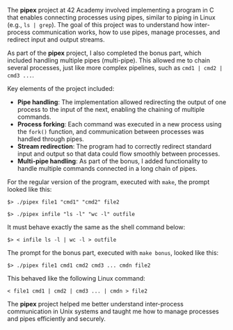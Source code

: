 <p>The <strong>pipex</strong> project at 42 Academy involved implementing a program in C that enables connecting processes using pipes, similar to piping in Linux (e.g., <code>ls | grep</code>). The goal of this project was to understand how inter-process communication works, how to use pipes, manage processes, and redirect input and output streams.</p>

<p>As part of the <strong>pipex</strong> project, I also completed the bonus part, which included handling multiple pipes (multi-pipe). This allowed me to chain several processes, just like more complex pipelines, such as <code>cmd1 | cmd2 | cmd3 ...</code>.</p>

<p>Key elements of the project included:</p>

<ul>
    <li><strong>Pipe handling</strong>: The implementation allowed redirecting the output of one process to the input of the next, enabling the chaining of multiple commands.</li>
    <li><strong>Process forking</strong>: Each command was executed in a new process using the <code>fork()</code> function, and communication between processes was handled through pipes.</li>
    <li><strong>Stream redirection</strong>: The program had to correctly redirect standard input and output so that data could flow smoothly between processes.</li>
    <li><strong>Multi-pipe handling</strong>: As part of the bonus, I added functionality to handle multiple commands connected in a long chain of pipes.</li>
</ul>

<p>For the regular version of the program, executed with <code>make</code>, the prompt looked like this:</p>

<pre><code>$> ./pipex file1 "cmd1" "cmd2" file2</code></pre>

<pre><code>$> ./pipex infile "ls -l" "wc -l" outfile</code></pre>

<p>It must behave exactly the same as the shell command below:</p>

<pre><code>$> &lt; infile ls -l | wc -l &gt; outfile</code></pre>

<p>The prompt for the bonus part, executed with <code>make bonus</code>, looked like this:</p>

<pre><code>$> ./pipex file1 cmd1 cmd2 cmd3 ... cmdn file2</code></pre>

<p>This behaved like the following Linux command:</p>

<pre><code>&lt; file1 cmd1 | cmd2 | cmd3 ... | cmdn &gt; file2</code></pre>


<p>The <strong>pipex</strong> project helped me better understand inter-process communication in Unix systems and taught me how to manage processes and pipes efficiently and securely.</p>
